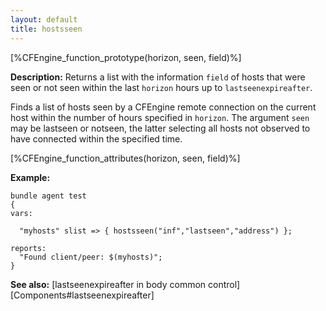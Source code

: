 ```yaml
---
layout: default
title: hostsseen
---
```


[%CFEngine_function_prototype(horizon, seen, field)%]

**Description:** Returns a list with the information `field` of hosts that were
seen or not seen within the last `horizon` hours up to `lastseenexpireafter`.

Finds a list of hosts seen by a CFEngine remote connection on the current host
within the number of hours specified in `horizon`. The argument `seen` may be
lastseen or notseen, the latter selecting all hosts not observed to have
connected within the specified time.

[%CFEngine_function_attributes(horizon, seen, field)%]

**Example:**

```cf3
bundle agent test
{
vars:

  "myhosts" slist => { hostsseen("inf","lastseen","address") };

reports:
  "Found client/peer: $(myhosts)";
}
```

**See also:** [lastseenexpireafter in body common control][Components#lastseenexpireafter]
